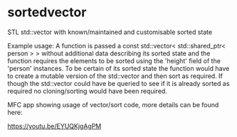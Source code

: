 # sortedvector
STL std::vector with known/maintained and customisable sorted state

Example usage:
  A function is passed a const std::vector< std::shared_ptr< person > > without additional data describing its sorted state and the function requires the elements to be sorted using the 'height' field of the 'person' instances. To be certain of its sorted state the function would have to create a mutable version of the std::vector and then sort as required. If though the std::vector could have be queried to see if it is already sorted as required no cloning/sorting would have been required.

MFC app showing  usage of vector/sort code, more details can be found here:

https://youtu.be/EYUQKjgAgPM
